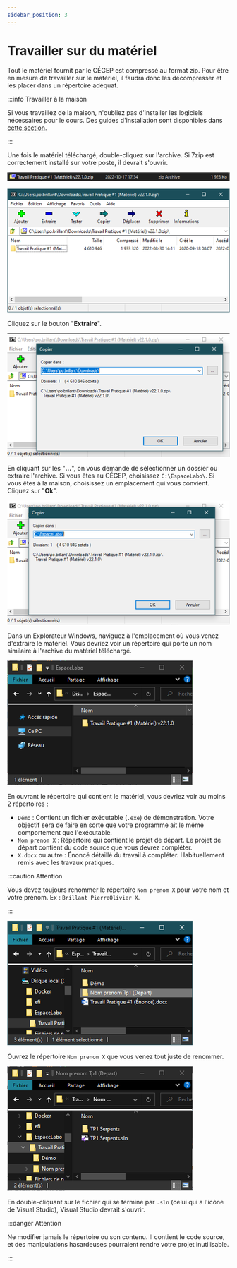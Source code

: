 ```yaml
---
sidebar_position: 3
---
```


# Travailler sur du matériel

Tout le matériel fournit par le CÉGEP est compressé au format zip. Pour être en mesure de travailler sur le matériel, il faudra donc les décompresser et les placer dans un répertoire adéquat.

:::info Travailler à la maison

Si vous travaillez de la maison, n'oubliez pas d'installer les logiciels nécessaires pour le cours. Des guides d'installation sont disponibles dans [cette section](./installation-des-logiciels).

:::

Une fois le matériel téléchargé, double-cliquez sur l'archive. Si 7zip est correctement installé sur votre poste, il devrait s'ouvrir.

![explorateur-windows](./_03-travailler-materiel/_explorateur-windows.png)

![7zip](./_03-travailler-materiel/_7zip.png)

Cliquez sur le bouton "**Extraire**".

![extraire](./_03-travailler-materiel/_extraire.png)

En cliquant sur les "**...**", on vous demande de sélectionner un dossier ou extraire l'archive. Si vous êtes au CÉGEP, choisissez `C:\EspaceLabo\`. Si vous êtes à la maison, choisissez un emplacement qui vous convient. Cliquez sur "**Ok**".

![espace-labo](./_03-travailler-materiel/_espace-labo.png)

Dans un Explorateur Windows, naviguez à l'emplacement où vous venez d'extraire le matériel. Vous devriez voir un répertoire qui porte un nom similaire à l'archive du matériel téléchargé.

![explorateur-windows-2](./_03-travailler-materiel/_explorateur-windows-2.png)

En ouvrant le répertoire qui contient le matériel, vous devriez voir au moins 2 répertoires :

- `Démo` : Contient un fichier exécutable (`.exe`) de démonstration. Votre objectif sera de faire en sorte que votre programme ait le même comportement que l'exécutable.
- `Nom prenom X` : Répertoire qui contient le projet de départ. Le projet de départ contient du code source que vous devrez compléter.
- `X.docx` ou autre : Énoncé détaillé du travail à compléter. Habituellement remis avec les travaux pratiques.

:::caution Attention

Vous devez toujours renommer le répertoire `Nom prenom X` pour votre nom et votre prénom. Ex : `Brillant PierreOlivier X`.

:::

![explorateur-windows-3](./_03-travailler-materiel/_explorateur-windows-3.png)

Ouvrez le répertoire `Nom prenom X` que vous venez tout juste de renommer.

![explorateur-windows-4](./_03-travailler-materiel/_explorateur-windows-4.png)

En double-cliquant sur le fichier qui se termine par `.sln` (celui qui a l'icône de Visual Studio), Visual Studio devrait s'ouvrir.

:::danger Attention

Ne modifier jamais le répertoire ou son contenu. Il contient le code source, et des manipulations hasardeuses pourraient rendre votre projet inutilisable.

:::
